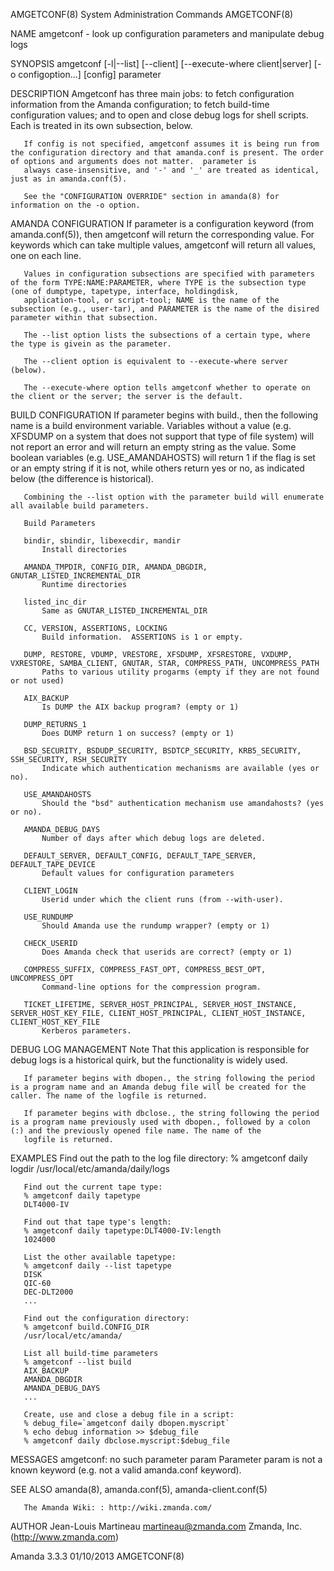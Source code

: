 AMGETCONF(8)                                                                            System Administration Commands                                                                           AMGETCONF(8)



NAME
       amgetconf - look up configuration parameters and manipulate debug logs

SYNOPSIS
       amgetconf [-l|--list] [--client] [--execute-where client|server] [-o configoption...] [config] parameter

DESCRIPTION
       Amgetconf has three main jobs: to fetch configuration information from the Amanda configuration; to fetch build-time configuration values; and to open and close debug logs for shell scripts. Each is
       treated in its own subsection, below.

       If config is not specified, amgetconf assumes it is being run from the configuration directory and that amanda.conf is present. The order of options and arguments does not matter.  parameter is
       always case-insensitive, and '-' and '_' are treated as identical, just as in amanda.conf(5).

       See the "CONFIGURATION OVERRIDE" section in amanda(8) for information on the -o option.

   AMANDA CONFIGURATION
       If parameter is a configuration keyword (from amanda.conf(5)), then amgetconf will return the corresponding value. For keywords which can take multiple values, amgetconf will return all values, one
       on each line.

       Values in configuration subsections are specified with parameters of the form TYPE:NAME:PARAMETER, where TYPE is the subsection type (one of dumptype, tapetype, interface, holdingdisk,
       application-tool, or script-tool; NAME is the name of the subsection (e.g., user-tar), and PARAMETER is the name of the disired parameter within that subsection.

       The --list option lists the subsections of a certain type, where the type is givein as the parameter.

       The --client option is equivalent to --execute-where server (below).

       The --execute-where option tells amgetconf whether to operate on the client or the server; the server is the default.

   BUILD CONFIGURATION
       If parameter begins with build., then the following name is a build environment variable. Variables without a value (e.g.  XFSDUMP on a system that does not support that type of file system) will
       not report an error and will return an empty string as the value. Some boolean variables (e.g.  USE_AMANDAHOSTS) will return 1 if the flag is set or an empty string if it is not, while others return
       yes or no, as indicated below (the difference is historical).

       Combining the --list option with the parameter build will enumerate all available build parameters.

       Build Parameters

       bindir, sbindir, libexecdir, mandir
           Install directories

       AMANDA_TMPDIR, CONFIG_DIR, AMANDA_DBGDIR, GNUTAR_LISTED_INCREMENTAL_DIR
           Runtime directories

       listed_inc_dir
           Same as GNUTAR_LISTED_INCREMENTAL_DIR

       CC, VERSION, ASSERTIONS, LOCKING
           Build information.  ASSERTIONS is 1 or empty.

       DUMP, RESTORE, VDUMP, VRESTORE, XFSDUMP, XFSRESTORE, VXDUMP, VXRESTORE, SAMBA_CLIENT, GNUTAR, STAR, COMPRESS_PATH, UNCOMPRESS_PATH
           Paths to various utility progarms (empty if they are not found or not used)

       AIX_BACKUP
           Is DUMP the AIX backup program? (empty or 1)

       DUMP_RETURNS_1
           Does DUMP return 1 on success? (empty or 1)

       BSD_SECURITY, BSDUDP_SECURITY, BSDTCP_SECURITY, KRB5_SECURITY, SSH_SECURITY, RSH_SECURITY
           Indicate which authentication mechanisms are available (yes or no).

       USE_AMANDAHOSTS
           Should the "bsd" authentication mechanism use amandahosts? (yes or no).

       AMANDA_DEBUG_DAYS
           Number of days after which debug logs are deleted.

       DEFAULT_SERVER, DEFAULT_CONFIG, DEFAULT_TAPE_SERVER, DEFAULT_TAPE_DEVICE
           Default values for configuration parameters

       CLIENT_LOGIN
           Userid under which the client runs (from --with-user).

       USE_RUNDUMP
           Should Amanda use the rundump wrapper? (empty or 1)

       CHECK_USERID
           Does Amanda check that userids are correct? (empty or 1)

       COMPRESS_SUFFIX, COMPRESS_FAST_OPT, COMPRESS_BEST_OPT, UNCOMPRESS_OPT
           Command-line options for the compression program.

       TICKET_LIFETIME, SERVER_HOST_PRINCIPAL, SERVER_HOST_INSTANCE, SERVER_HOST_KEY_FILE, CLIENT_HOST_PRINCIPAL, CLIENT_HOST_INSTANCE, CLIENT_HOST_KEY_FILE
           Kerberos parameters.

   DEBUG LOG MANAGEMENT
           Note
           That this application is responsible for debug logs is a historical quirk, but the functionality is widely used.

       If parameter begins with dbopen., the string following the period is a program name and an Amanda debug file will be created for the caller. The name of the logfile is returned.

       If parameter begins with dbclose., the string following the period is a program name previously used with dbopen., followed by a colon (:) and the previously opened file name. The name of the
       logfile is returned.

EXAMPLES
       Find out the path to the log file directory:
       % amgetconf daily logdir
       /usr/local/etc/amanda/daily/logs

       Find out the current tape type:
       % amgetconf daily tapetype
       DLT4000-IV

       Find out that tape type's length:
       % amgetconf daily tapetype:DLT4000-IV:length
       1024000

       List the other available tapetype:
       % amgetconf daily --list tapetype
       DISK
       QIC-60
       DEC-DLT2000
       ...

       Find out the configuration directory:
       % amgetconf build.CONFIG_DIR
       /usr/local/etc/amanda/

       List all build-time parameters
       % amgetconf --list build
       AIX_BACKUP
       AMANDA_DBGDIR
       AMANDA_DEBUG_DAYS
       ...

       Create, use and close a debug file in a script:
       % debug_file=`amgetconf daily dbopen.myscript`
       % echo debug information >> $debug_file
       % amgetconf daily dbclose.myscript:$debug_file

MESSAGES
       amgetconf: no such parameter param
           Parameter param is not a known keyword (e.g. not a valid amanda.conf keyword).

SEE ALSO
       amanda(8), amanda.conf(5), amanda-client.conf(5)

       The Amanda Wiki: : http://wiki.zmanda.com/

AUTHOR
       Jean-Louis Martineau <martineau@zmanda.com>
           Zmanda, Inc. (http://www.zmanda.com)



Amanda 3.3.3                                                                                      01/10/2013                                                                                     AMGETCONF(8)
